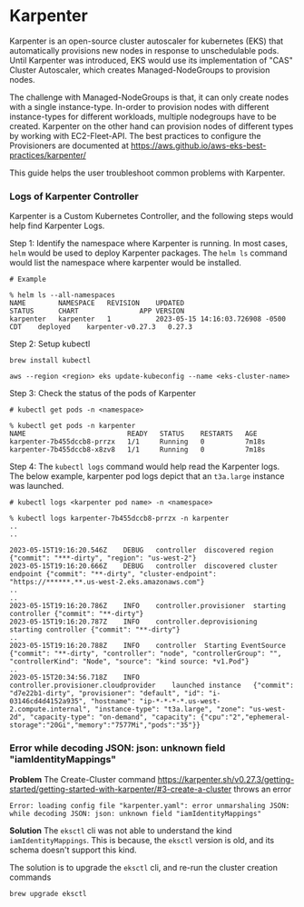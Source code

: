 # **Karpenter**

Karpenter is an open-source cluster autoscaler for kubernetes (EKS) that automatically provisions new nodes in response to unschedulable pods. Until Karpenter was introduced, EKS would use its implementation of "CAS" Cluster Autoscaler, which creates Managed-NodeGroups to provision nodes.

The challenge with Managed-NodeGroups is that, it can only create nodes with a single instance-type. In-order to provision nodes with different instance-types for different workloads, multiple nodegroups have to be created. Karpenter on the other hand can provision nodes of different types by working with EC2-Fleet-API. 
The best practices to configure the Provisioners are documented at https://aws.github.io/aws-eks-best-practices/karpenter/

This guide helps the user troubleshoot common problems with Karpenter.

### Logs of Karpenter Controller

Karpenter is a Custom Kubernetes Controller, and the following steps would help find Karpenter Logs.

Step 1: Identify the namespace where Karpenter is running. In most cases, `helm` would be used to deploy Karpenter packages. The `helm ls` command would list the namespace where karpenter would be installed.
```
# Example

% helm ls --all-namespaces
NAME     	NAMESPACE	REVISION	UPDATED                             	STATUS  	CHART            	APP VERSION
karpenter	karpenter	1       	2023-05-15 14:16:03.726908 -0500 CDT	deployed	karpenter-v0.27.3	0.27.3
```

Step 2: Setup kubectl
```
brew install kubectl

aws --region <region> eks update-kubeconfig --name <eks-cluster-name>
```

Step 3: Check the status of the pods of Karpenter
```
# kubectl get pods -n <namespace>

% kubectl get pods -n karpenter
NAME                         READY   STATUS    RESTARTS   AGE
karpenter-7b455dccb8-prrzx   1/1     Running   0          7m18s
karpenter-7b455dccb8-x8zv8   1/1     Running   0          7m18s
```

Step 4: The `kubectl logs` command would help read the Karpenter logs. The below example, karpenter pod logs depict that an `t3a.large` instance was launched.
```
# kubectl logs <karpenter pod name> -n <namespace>

% kubectl logs karpenter-7b455dccb8-prrzx -n karpenter
..
..

2023-05-15T19:16:20.546Z	DEBUG	controller	discovered region	{"commit": "***-dirty", "region": "us-west-2"}
2023-05-15T19:16:20.666Z	DEBUG	controller	discovered cluster endpoint	{"commit": "**-dirty", "cluster-endpoint": "https://******.**.us-west-2.eks.amazonaws.com"}
..
..
2023-05-15T19:16:20.786Z	INFO	controller.provisioner	starting controller	{"commit": "**-dirty"}
2023-05-15T19:16:20.787Z	INFO	controller.deprovisioning	starting controller	{"commit": "**-dirty"}
..
2023-05-15T19:16:20.788Z	INFO	controller	Starting EventSource	{"commit": "**-dirty", "controller": "node", "controllerGroup": "", "controllerKind": "Node", "source": "kind source: *v1.Pod"}
..
2023-05-15T20:34:56.718Z	INFO	controller.provisioner.cloudprovider	launched instance	{"commit": "d7e22b1-dirty", "provisioner": "default", "id": "i-03146cd4d4152a935", "hostname": "ip-*-*-*-*.us-west-2.compute.internal", "instance-type": "t3a.large", "zone": "us-west-2d", "capacity-type": "on-demand", "capacity": {"cpu":"2","ephemeral-storage":"20Gi","memory":"7577Mi","pods":"35"}}
```

### Error while decoding JSON: json: unknown field "iamIdentityMappings"

**Problem**
The Create-Cluster command https://karpenter.sh/v0.27.3/getting-started/getting-started-with-karpenter/#3-create-a-cluster throws an error
```
Error: loading config file "karpenter.yaml": error unmarshaling JSON: while decoding JSON: json: unknown field "iamIdentityMappings"
```

**Solution**
The `eksctl` cli was not able to understand the kind `iamIdentityMappings`. This is because, the `eksctl` version is old, and its schema doesn't support this kind. 

The solution is to upgrade the `eksctl` cli, and re-run the cluster creation commands
```bash
brew upgrade eksctl
```
